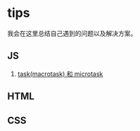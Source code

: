 # tips

我会在这里总结自己遇到的问题以及解决方案。

## JS

1. [task(macrotask) 和 microtask](/JS/microtask/)

## HTML

## CSS



